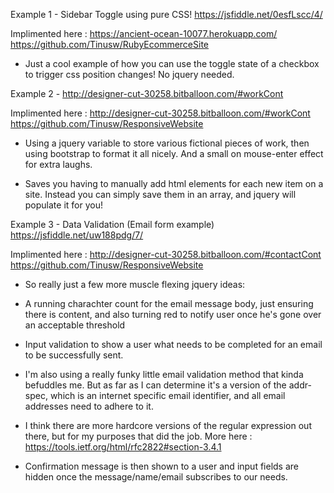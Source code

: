 Example 1 - Sidebar Toggle using pure CSS!
https://jsfiddle.net/0esfLscc/4/

Implimented here : 
https://ancient-ocean-10077.herokuapp.com/
https://github.com/Tinusw/RubyEcommerceSite


- Just a cool example of how you can use the toggle state of a checkbox to trigger css position changes! No jquery needed.

Example 2 - 
http://designer-cut-30258.bitballoon.com/#workCont

Implimented here :
http://designer-cut-30258.bitballoon.com/#workCont
https://github.com/Tinusw/ResponsiveWebsite

- Using a jquery variable to store various fictional pieces of work, then using bootstrap to format it all nicely. And a small on mouse-enter effect for extra laughs.

- Saves you having to manually add html elements for each new item on a site. Instead you can simply save them in an array, and jquery will populate it for you!


Example 3 - Data Validation (Email form example)
https://jsfiddle.net/uw188pdg/7/

Implimented here : 
http://designer-cut-30258.bitballoon.com/#contactCont
https://github.com/Tinusw/ResponsiveWebsite

- So really just a few more muscle flexing jquery ideas:

- A running charachter count for the email message body, just ensuring there is content, and also turning red to notify user once he's gone over an acceptable threshold

- Input validation to show a user what needs to be completed for an email to be successfully sent.

- I'm also using a really funky little email validation method that kinda befuddles me. But as far as I can determine it's a version of the addr-spec, which is an internet specific email identifier, and all email addresses need to adhere to it.

- I think there are more hardcore versions of the regular expression out there, but for my purposes that did the job. More here :
https://tools.ietf.org/html/rfc2822#section-3.4.1

- Confirmation message is then shown to a user and input fields are hidden once the message/name/email subscribes to our needs.

